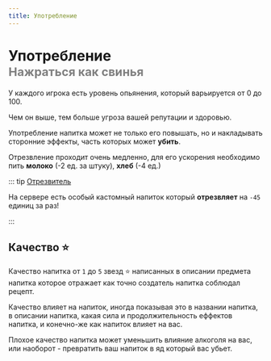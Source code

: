 ```yaml
---
title: Употребление
---
```


# Употребление<br/> <span style="color: gray;"><sup>Нажраться как свинья </sup></span>

У каждого игрока есть уровень опьянения, который варьируется от 0 до 100. 

Чем он выше, тем больше угроза вашей репутации и здоровью. 

Употребление напитка может не только его повышать, но и накладывать сторонние эффекты, часть которых может **убить**.

Отрезвление проходит очень медленно, для его ускорения необходимо пить **молоко** (-2 ед. за штуку), **хлеб**  (-4 ед.)

::: tip <span style="color: blue;">[Отрезвитель](../ml-plus/special-drinks#отрезвитель)</span>

На сервере есть особый кастомный напиток который **отрезвляет** на `-45` единиц за раз!

:::

## Качество ⭐
Качество напитка от `1` до `5` звезд ⭐ написанных в описании предмета напитка которое отражает как точно создатель напитка соблюдал рецепт. 

Качество влияет на напиток, иногда показывая это в названии напитка, в описании напитка, какая сила и продолжительность еффектов напитка, и конечно-же как напиток влияет на вас.

Плохое качество напитка может уменьшить влияние алкоголя на вас, или наоборот - превратить ваш напиток в яд который вас убьет.  